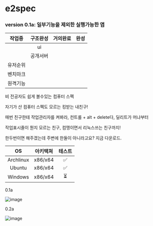 # e2spec

### version 0.1a: 일부기능을 제외한 실행가능한 앱

|작업중|구조완성|거의완료|완성|
|:----:|:-------:|:------:|:------:|
||ui|
||공개서버|
|유저순위|
|벤치마크|
|원격기능|

비 전공자도 쉽게 볼수있는 컴퓨터 스펙

자기가 산 컴퓨터 스펙도 모르는 킹받는 내친구!

매번 친구한테 작업관리자를 켜봐라, 컨트롤 + alt + delete다, 딜리트가 머냐부터

작업표시줄이 뭔지 모르는 친구, 컴맹이면서 리눅스쓰는 친구까지!

한두번이면 해주겠는데 주변에 한둘이 아니라고요? 지금 다운로드.

|OS|아키택쳐|테스트|
|:----:|:-------:|:-----:|
|Archlinux|x86/x64|✅|
|Ubuntu|x86/x64|✅|
|Windows|x86/x64|⏳|

0.1a

![image](https://github.com/user-attachments/assets/308e645f-831e-4cb7-970a-48c2ecbc6446)

0.2a

![image](https://github.com/user-attachments/assets/3ac81576-d68d-4c8f-b838-2d542a6432e7)


